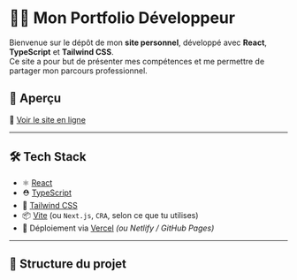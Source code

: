 # 🧑‍💻 Mon Portfolio Développeur

Bienvenue sur le dépôt de mon **site personnel**, développé avec **React**, **TypeScript** et **Tailwind CSS**.  
Ce site a pour but de présenter mes compétences et me permettre de partager mon parcours professionnel.

## 🚀 Aperçu

📍 [Voir le site en ligne](https://vercel.com/thomas-projects-c7b90d0e/thomas-martin-dev)

---

## 🛠️ Tech Stack

- ⚛️ [React](https://reactjs.org/)
- ⛑️ [TypeScript](https://www.typescriptlang.org/)
- 💨 [Tailwind CSS](https://tailwindcss.com/)
- 📦 [Vite](https://vitejs.dev/) (ou `Next.js`, `CRA`, selon ce que tu utilises)
- 📁 Déploiement via [Vercel](https://vercel.com/) *(ou Netlify / GitHub Pages)*

---

## 📂 Structure du projet


